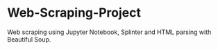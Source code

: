# Web-Scraping-Project
Web scraping using Jupyter Notebook, Splinter and HTML parsing with Beautiful Soup.

